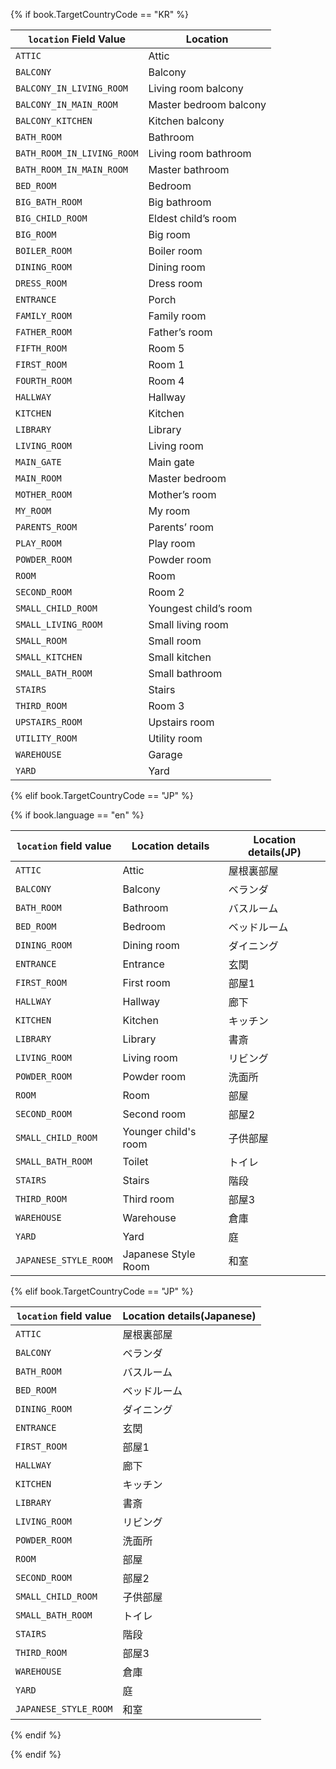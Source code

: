 {% if book.TargetCountryCode == "KR" %}

| `location` Field Value | Location          |
|------------------|------------------|
| `ATTIC`                     | Attic  |
| `BALCONY`                   | Balcony  |
| `BALCONY_IN_LIVING_ROOM`    | Living room balcony  |
| `BALCONY_IN_MAIN_ROOM`      | Master bedroom balcony  |
| `BALCONY_KITCHEN`           | Kitchen balcony  |
| `BATH_ROOM`                 | Bathroom  |
| `BATH_ROOM_IN_LIVING_ROOM`  | Living room bathroom |
| `BATH_ROOM_IN_MAIN_ROOM`    | Master bathroom |
| `BED_ROOM`                  | Bedroom |
| `BIG_BATH_ROOM`             | Big bathroom  |
| `BIG_CHILD_ROOM`            | Eldest child’s room  |
| `BIG_ROOM`                  | Big room  |
| `BOILER_ROOM`               | Boiler room |
| `DINING_ROOM`               | Dining room |
| `DRESS_ROOM`                | Dress room |
| `ENTRANCE`                  | Porch |
| `FAMILY_ROOM`               | Family room  |
| `FATHER_ROOM`               | Father’s room |
| `FIFTH_ROOM`                | Room 5  |
| `FIRST_ROOM`                | Room 1 |
| `FOURTH_ROOM`               | Room 4 |
| `HALLWAY`                   | Hallway |
| `KITCHEN`                   | Kitchen |
| `LIBRARY`                   | Library |
| `LIVING_ROOM`               | Living room |
| `MAIN_GATE`                 | Main gate |
| `MAIN_ROOM`                 | Master bedroom |
| `MOTHER_ROOM`               | Mother’s room |
| `MY_ROOM`                   | My room  |
| `PARENTS_ROOM`              | Parents’ room  |
| `PLAY_ROOM`                 | Play room  |
| `POWDER_ROOM`               | Powder room |
| `ROOM`                      | Room  |
| `SECOND_ROOM`               | Room 2 |
| `SMALL_CHILD_ROOM`          | Youngest child’s room |
| `SMALL_LIVING_ROOM`         | Small living room  |
| `SMALL_ROOM`                | Small room |
| `SMALL_KITCHEN`             | Small kitchen  |
| `SMALL_BATH_ROOM`           | Small bathroom |
| `STAIRS`                    | Stairs |
| `THIRD_ROOM`                | Room 3 |
| `UPSTAIRS_ROOM`             | Upstairs room |
| `UTILITY_ROOM`              | Utility room |
| `WAREHOUSE`                 | Garage |
| `YARD`                      | Yard |

{% elif book.TargetCountryCode == "JP" %}

{% if book.language == "en" %}

| `location` field value |    Location details       |    Location details(JP)      |
|------------------|------------------|------------------|
| `ATTIC`                     | Attic                      | 屋根裏部屋  |
| `BALCONY`                   | Balcony                    | ベランダ |
| `BATH_ROOM`                 | Bathroom                   | バスルーム |
| `BED_ROOM`                  | Bedroom                    | ベッドルーム |
| `DINING_ROOM`               | Dining room                | ダイニング |
| `ENTRANCE`                  | Entrance                   | 玄関 |
| `FIRST_ROOM`                | First room                 | 部屋1 |
| `HALLWAY`                   | Hallway                    | 廊下 |
| `KITCHEN`                   | Kitchen                    | キッチン |
| `LIBRARY`                   | Library                    | 書斎 |
| `LIVING_ROOM`               | Living room                | リビング |
| `POWDER_ROOM`               | Powder room                | 洗面所 |
| `ROOM`                      | Room                       | 部屋 |
| `SECOND_ROOM`               | Second room                | 部屋2 |
| `SMALL_CHILD_ROOM`          | Younger child's room       | 子供部屋 |
| `SMALL_BATH_ROOM`           | Toilet                     | トイレ |
| `STAIRS`                    | Stairs                     | 階段 |
| `THIRD_ROOM`                | Third room                 | 部屋3 |
| `WAREHOUSE`                 | Warehouse                  | 倉庫 |
| `YARD`                      | Yard                       | 庭 |
| `JAPANESE_STYLE_ROOM`       | Japanese Style Room        | 和室 |

{% elif book.TargetCountryCode == "JP" %}

| `location` field value | Location details(Japanese)   |
|------------------------|------------------------------|
| `ATTIC`                | 屋根裏部屋 |
| `BALCONY`              | ベランダ |
| `BATH_ROOM`            | バスルーム |
| `BED_ROOM`             | ベッドルーム |
| `DINING_ROOM`          | ダイニング |
| `ENTRANCE`             | 玄関 |
| `FIRST_ROOM`           | 部屋1 |
| `HALLWAY`              | 廊下 |
| `KITCHEN`              | キッチン |
| `LIBRARY`              | 書斎 |
| `LIVING_ROOM`          | リビング |
| `POWDER_ROOM`          | 洗面所 |
| `ROOM`                 | 部屋 |
| `SECOND_ROOM`          | 部屋2 |
| `SMALL_CHILD_ROOM`     | 子供部屋 |
| `SMALL_BATH_ROOM`      | トイレ |
| `STAIRS`               | 階段 |
| `THIRD_ROOM`           | 部屋3 |
| `WAREHOUSE`            | 倉庫 |
| `YARD`                 | 庭 |
| `JAPANESE_STYLE_ROOM`  | 和室 |

{% endif %}

{% endif %}
